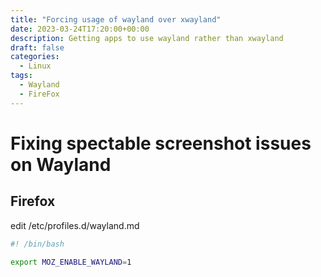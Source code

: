 ```yaml
---
title: "Forcing usage of wayland over xwayland"
date: 2023-03-24T17:20:00+00:00
description: Getting apps to use wayland rather than xwayland
draft: false
categories:
  - Linux
tags:
  - Wayland
  - FireFox
---
```

# Fixing spectable screenshot issues on Wayland

## Firefox

edit /etc/profiles.d/wayland.md
```bash
#! /bin/bash

export MOZ_ENABLE_WAYLAND=1
```

